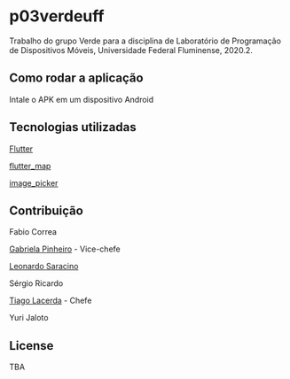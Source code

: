# p03verdeuff
Trabalho do grupo Verde para a disciplina de Laboratório de Programação de Dispositivos Móveis, Universidade Federal Fluminense, 2020.2.

## Como rodar a aplicação
Intale o APK em um dispositivo Android

## Tecnologias utilizadas
[Flutter](https://flutter.dev/)

[flutter_map](https://github.com/fleaflet/flutter_map)

[image_picker](https://pub.dev/packages/image_picker)

## Contribuição
Fabio Correa

[Gabriela Pinheiro](https://github.com/GabrielaPC) - Vice-chefe

[Leonardo Saracino](https://github.com/leosaracino)

Sérgio Ricardo

[Tiago Lacerda](https://github.com/TiagoLacerda/) - Chefe

Yuri Jaloto

## License

TBA
